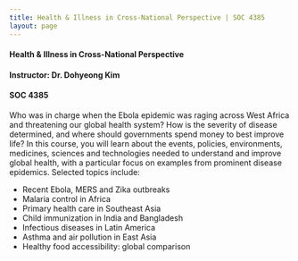 ```yaml
---
title: Health & Illness in Cross-National Perspective | SOC 4385
layout: page
---
```


#### Health & Illness in Cross-National Perspective

#### Instructor: Dr. Dohyeong Kim

#### SOC 4385

Who was in charge when the Ebola epidemic was raging across West Africa and threatening our global health system? How is the severity of disease determined, and where should governments spend money to best improve life? In this course, you will learn about the events, policies, environments, medicines, sciences and technologies needed to understand and improve global health, with a particular focus on examples from prominent disease epidemics.  Selected topics include:

- Recent Ebola, MERS and Zika outbreaks
- Malaria control in Africa
- Primary health care in Southeast Asia
- Child immunization in India and Bangladesh
- Infectious diseases in Latin America
- Asthma and air pollution in East Asia
- Healthy food accessibility: global comparison